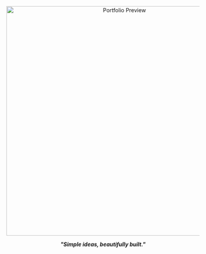 <p align="center">
  <img src="https://github.com/user-attachments/assets/ab069bab-1281-4ecb-89c3-da8ec9cee28e" alt="Portfolio Preview" width="600"/>
</p>

<p align="center">
  <em><strong>"Simple ideas, beautifully built."</strong></em>
</p>
